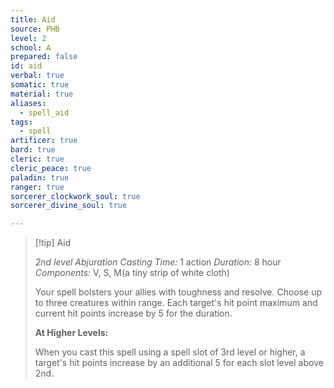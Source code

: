 ```yaml
---
title: Aid
source: PHB
level: 2
school: A
prepared: false
id: aid
verbal: true
somatic: true
material: true
aliases:
  - spell_aid
tags:
  - spell
artificer: true
bard: true
cleric: true
cleric_peace: true
paladin: true
ranger: true
sorcerer_clockwork_soul: true
sorcerer_divine_soul: true

---
```

>[!tip] Aid
>
> *2nd level Abjuration*
> *Casting Time:* 1 action
> *Duration:* 8 hour
> *Components:* V, S, M(a tiny strip of white cloth)
>
>Your spell bolsters your allies with toughness and resolve. Choose up to three creatures within range. Each target's hit point maximum and current hit points increase by 5 for the duration.
>
>**At Higher Levels:**
>
>When you cast this spell using a spell slot of 3rd level or higher, a target's hit points increase by an additional 5 for each slot level above 2nd.
>

